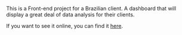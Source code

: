 <p>This is a Front-end project for a Brazilian client. A dashboard that will display a great deal of data analysis for their clients. </p>

<p>If you want to see it online, you can find it <a href="#">here</a>.</p>